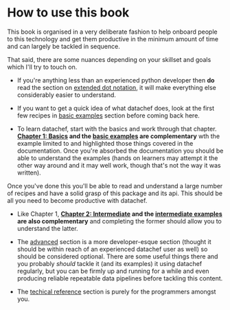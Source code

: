 # How to use this book

This book is organised in a very deliberate fashion to help onboard people to this technology and get them productive in the minimum amount of time and can largely be tackled in sequence.

That said, there are some nuances depending on your skillset and goals which I'll try to touch on.


- If you're anything less than an experienced python developer then **do** read the section on [extended dot notation](https://mikeadamss.github.io/datachef/dot-notation-explained.html), it will make everything else considerably easier to understand.

- If you want to get a quick idea of what datachef does, look at the first few recipes in [basic examples](https://mikeadamss.github.io/datachef/examples/basic/basic.html) section before coming back here.

- To learn datachef, start with the basics and work through that chapter. **[Chapter 1: Basics](https://mikeadamss.github.io/datachef/basics.html) and the [basic examples](https://mikeadamss.github.io/datachef/examples/basic/basic.html) are complementary** wth the example limited to and highlighted those things covered in the documentation. Once you're absorbed the documentation you should be able to understand the examples (hands on learners may attempt it the other way around and it may well work, though that's not the way it was written).

Once you've done this you'll be able to read and understand a large number of recipes and have a solid grasp of this package and its api. This should be all you need to become productive with datachef.

- Like Chapter 1, **[Chapter 2: Intermediate](https://mikeadamss.github.io/datachef/intermediate.html) and the [intermediate examples](https://mikeadamss.github.io/datachef/examples/intermediate/intermediate.html) are also complementary** and completing the former should allow you to understand the latter.

- The [advanced](https://mikeadamss.github.io/datachef/advanced.html) section is a more developer-esque section (thought it should be within reach of an experienced datachef user as well) so should be considered optional. There are some useful things there and you probably _should_ tackle it (and its examples) it using datachef regularly, but you can be firmly up and running for a while and even producing reliable repeatable data pipelines before tackling this content.

- The [techical reference](https://mikeadamss.github.io/datachef/technical.html) section is purely for the programmers amongst you.